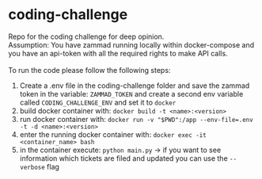 # coding-challenge
Repo for the coding challenge for deep opinion.<br>
Assumption: You have zammad running locally within docker-compose and you have an api-token with all the required rights
to make API calls.<br>
<br>
To run the code please follow the following steps:
1. Create a .env file in the coding-challenge folder and save the zammad token in the variable: `ZAMMAD_TOKEN` and create a second env variable called `CODING_CHALLENGE_ENV` and set it to `docker`
2. build docker container with: `docker build -t <name>:<version>`
3. run docker container with: `docker run -v "$PWD":/app --env-file=.env -t -d <name>:<version>`
4. enter the running docker container with: `docker exec -it <container_name> bash`
5. in the container execute: `python main.py` -> if you want to see information which tickets are filed and updated you can use the `--verbose` flag

